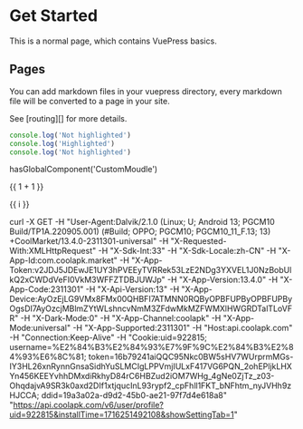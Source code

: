 
# Get Started

This is a normal page, which contains VuePress basics.

## Pages

You can add markdown files in your vuepress directory, every markdown file will be converted to a page in your site.

See [routing][] for more details.

```js
console.log('Not highlighted')
console.log('Highlighted')
console.log('Not highlighted')
```

[//]: # (<ArticleList :items="[]"/>)

[//]: # (<MyTest/>)

[//]: # (<TestModule/>)

<CustomModule/>

[//]: # (<CustomTest/>)
hasGlobalComponent('CustomMoudle')

{{ 1 + 1 }}

<span v-for="i in 3">{{ i }} </span>

[//]: # ({{ $page }})
curl -X GET -H "User-Agent:Dalvik/2.1.0 (Linux; U; Android 13; PGCM10 Build/TP1A.220905.001) (#Build; OPPO; PGCM10; PGCM10_11_F.13; 13) +CoolMarket/13.4.0-2311301-universal" -H "X-Requested-With:XMLHttpRequest" -H "X-Sdk-Int:33" -H "X-Sdk-Locale:zh-CN" -H "X-App-Id:com.coolapk.market" -H "X-App-Token:v2JDJ5JDEwJE1UY3hPVEEyTVRRek53LzE2NDg3YXVEL1J0NzBobUlkQ2xCWDdVeFI0VkM3WFFZTDBJUWJp" -H "X-App-Version:13.4.0" -H "X-App-Code:2311301" -H "X-Api-Version:13" -H "X-App-Device:AyOzEjLG9VMx8FMx00QHBFI7ATMNN0RQByOPBFUPByOPBFUPByOgsDI7AyOzcjMBlmZYtWLshncvNmM3ZFdwMkMZFWMXlHWGRDTalTLoVFR" -H "X-Dark-Mode:0" -H "X-App-Channel:coolapk" -H "X-App-Mode:universal" -H "X-App-Supported:2311301" -H "Host:api.coolapk.com" -H "Connection:Keep-Alive" -H "Cookie:uid=922815; username=%E2%84%B3%E2%84%93%E7%9F%9C%E2%84%B3%E2%84%93%E6%8C%81; token=16b79241aiQQC95Nkc0BW5sHV7WUrprmMGs-IY3HL26xnRynnGnsaSidhYuSLMCIgLPPVmjIULxF417VG6PQN_2ohEPljkLHXYn456KEEYvhhDMxdiRkhyD84rC6HBZud2iOM7WHg_4gNe0ZjTz_z03-OhqdajvA9SR3k0axd2DIf1xtjqucInL93rypf2_cpFhll1FKT_bNFhtm_nyJVHh9zHJCCA; ddid=19a3a02a-d9d2-45b0-ae21-97f7d4e618a8" "https://api.coolapk.com/v6/user/profile?uid=922815&installTime=1716251492108&showSettingTab=1"
